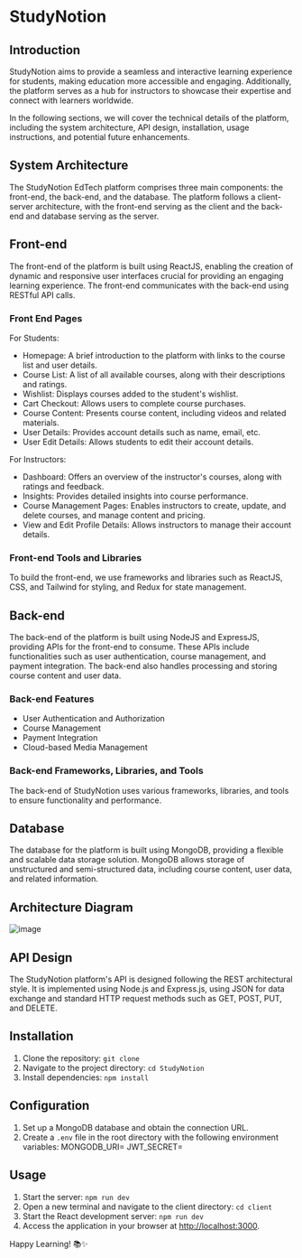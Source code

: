 # StudyNotion

## Introduction

StudyNotion aims to provide a seamless and interactive learning experience for students, making education more accessible and engaging. Additionally, the platform serves as a hub for instructors to showcase their expertise and connect with learners worldwide.

In the following sections, we will cover the technical details of the platform, including the system architecture, API design, installation, usage instructions, and potential future enhancements.

## System Architecture

The StudyNotion EdTech platform comprises three main components: the front-end, the back-end, and the database. The platform follows a client-server architecture, with the front-end serving as the client and the back-end and database serving as the server.

## Front-end

The front-end of the platform is built using ReactJS, enabling the creation of dynamic and responsive user interfaces crucial for providing an engaging learning experience. The front-end communicates with the back-end using RESTful API calls.

### Front End Pages

For Students:

- Homepage: A brief introduction to the platform with links to the course list and user details.
- Course List: A list of all available courses, along with their descriptions and ratings.
- Wishlist: Displays courses added to the student's wishlist.
- Cart Checkout: Allows users to complete course purchases.
- Course Content: Presents course content, including videos and related materials.
- User Details: Provides account details such as name, email, etc.
- User Edit Details: Allows students to edit their account details.

For Instructors:

- Dashboard: Offers an overview of the instructor's courses, along with ratings and feedback.
- Insights: Provides detailed insights into course performance.
- Course Management Pages: Enables instructors to create, update, and delete courses, and manage content and pricing.
- View and Edit Profile Details: Allows instructors to manage their account details.

### Front-end Tools and Libraries

To build the front-end, we use frameworks and libraries such as ReactJS, CSS, and Tailwind for styling, and Redux for state management.

## Back-end

The back-end of the platform is built using NodeJS and ExpressJS, providing APIs for the front-end to consume. These APIs include functionalities such as user authentication, course management, and payment integration. The back-end also handles processing and storing course content and user data.

### Back-end Features

- User Authentication and Authorization
- Course Management
- Payment Integration
- Cloud-based Media Management

### Back-end Frameworks, Libraries, and Tools

The back-end of StudyNotion uses various frameworks, libraries, and tools to ensure functionality and performance.

## Database

The database for the platform is built using MongoDB, providing a flexible and scalable data storage solution. MongoDB allows storage of unstructured and semi-structured data, including course content, user data, and related information.

## Architecture Diagram

![image](https://github.com/Vishal790/StudyNotion-Project/assets/109164581/bd66d315-4fd3-4894-ac9a-a1a104b202e8)


## API Design

The StudyNotion platform's API is designed following the REST architectural style. It is implemented using Node.js and Express.js, using JSON for data exchange and standard HTTP request methods such as GET, POST, PUT, and DELETE.


## Installation

1. Clone the repository: `git clone`
2. Navigate to the project directory: `cd StudyNotion`
3. Install dependencies: `npm install`

## Configuration

1. Set up a MongoDB database and obtain the connection URL.
2. Create a `.env` file in the root directory with the following environment variables:
MONGODB_URI=<your-mongodb-connection-url>
JWT_SECRET=<your-jwt-secret-key>


## Usage

1. Start the server: `npm run dev`
2. Open a new terminal and navigate to the client directory: `cd client`
3. Start the React development server: `npm run dev`
4. Access the application in your browser at [http://localhost:3000](http://localhost:3000).

Happy Learning! 📚✨

